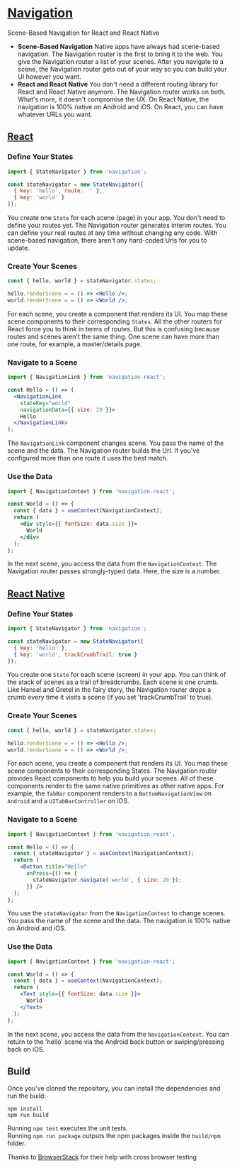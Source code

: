 # [Navigation](http://grahammendick.github.io/navigation/)
Scene-Based Navigation for React and React Native
* **Scene-Based Navigation** Native apps have always had scene-based navigation. The Navigation router is the first to bring it to the web. You give the Navigation router a list of your scenes. After you navigate to a scene, the Navigation router gets out of your way so you can build your UI however you want.
* **React and React Native** You don't need a different routing library for React and React Native anymore. The Navigation router works on both. What's more, it doesn't compromise the UX. On React Native, the navigation is 100% native on Android and iOS. On React, you can have whatever URLs you want.

## [React](http://grahammendick.github.io/navigation/documentation/hello-world.html)
### Define Your States
```js
import { StateNavigator } from 'navigation';

const stateNavigator = new StateNavigator([
  { key: 'hello', route: '' },
  { key: 'world' }
]);
```
You create one `State` for each scene (page) in your app. You don't need to define your routes yet. The Navigation router generates interim routes. You can define your real routes at any time without changing any code. With scene-based navigation, there aren't any hard-coded Urls for you to update.

### Create Your Scenes
```jsx
const { hello, world } = stateNavigator.states;

hello.renderScene = = () => <Hello />;
world.renderScene = = () => <World />;
```
For each scene, you create a component that renders its UI. You map these scene components to their corresponding `States`. All the other routers for React force you to think in terms of routes. But this is confusing because routes and scenes aren't the same thing. One scene can have more than one route, for example, a master/details page.


### Navigate to a Scene
```jsx
import { NavigationLink } from 'navigation-react';

const Hello = () => (
  <NavigationLink
    stateKey="world"
    navigationData={{ size: 20 }}>
    Hello
  </NavigationLink>
);
```
The `NavigationLink` component changes scene. You pass the name of the scene and the data. The Navigation router builds the Url. If you've configured more than one route it uses the best match.

### Use the Data
```jsx
import { NavigationContext } from 'navigation-react';

const World = () => {
  const { data } = useContext(NavigationContext);
  return (
    <div style={{ fontSize: data.size }}>
      World
    </div>
  );
};
```
In the next scene, you access the data from the `NavigationContext`. The Navigation router passes strongly-typed data. Here, the size is a number.

## [React Native](http://grahammendick.github.io/navigation/documentation/native/hello-world.html)
### Define Your States
```js
import { StateNavigator } from 'navigation';

const stateNavigator = new StateNavigator([
  { key: 'hello' },
  { key: 'world', trackCrumbTrail: true }
]);
```
You create one `State` for each scene (screen) in your app. You can think of the stack of scenes as a trail of breadcrumbs. Each scene is one crumb. Like Hansel and Gretel in the fairy story, the Navigation router drops a crumb every time it visits a scene (if you set 'trackCrumbTrail' to true).

### Create Your Scenes
```jsx
const { hello, world } = stateNavigator.states;

hello.renderScene = = () => <Hello />;
world.renderScene = = () => <World />;
```
For each scene, you create a component that renders its UI. You map these scene components to their corresponding States. The Navigation router provides React components to help you build your scenes. All of these components render to the same native primitives as other native apps. For example, the `TabBar` component renders to a `BottomNavigationView` on `Android` and a `UITabBarController` on iOS.

### Navigate to a Scene
```jsx
import { NavigationContext } from 'navigation-react';

const Hello = () => {
  const { stateNavigator } = useContext(NavigationContext);
  return (
    <Button title="Hello"
      onPress={() => {
        stateNavigator.navigate('world', { size: 20 });
      }} />
  );
};
```
You use the `stateNavigator` from the `NavigationContext` to change scenes. You pass the name of the scene and the data. The navigation is 100% native on Android and iOS.

### Use the Data
```jsx
import { NavigationContext } from 'navigation-react';

const World = () => {
  const { data } = useContext(NavigationContext);
  return (
    <Text style={{ fontSize: data.size }}>
      World
    </Text>
  );
};
```
In the next scene, you access the data from the `NavigationContext`. You can return to the 'hello' scene via the Android back button or swiping/pressing back on iOS.

## Build
Once you've cloned the repository, you can install the dependencies and run the build:

    npm install
    npm run build

Running `npm test` executes the unit tests.  
Running `npm run package` outputs the npm packages inside the `build/npm` folder.

Thanks to [BrowserStack](https://www.browserstack.com/) for their help with cross browser testing

